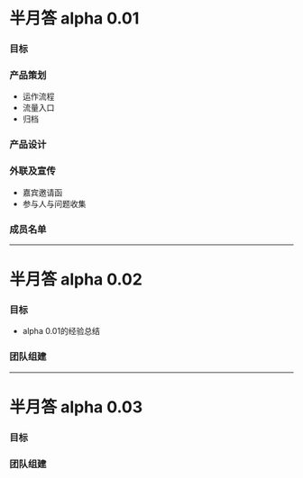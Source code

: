# 半月答 alpha 0.01  

### 目标  

### 产品策划

* 运作流程
* 流量入口  
* 归档  

### 产品设计  



### 外联及宣传  

* 嘉宾邀请函  
* 参与人与问题收集


### 成员名单


-----


# 半月答 alpha 0.02  

### 目标  

* alpha 0.01的经验总结 

### 团队组建   

-----


# 半月答 alpha 0.03  


### 目标   

### 团队组建  